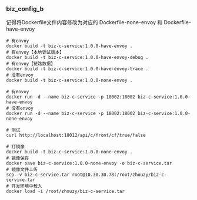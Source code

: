 ### biz_config_b


记得将Dockerfile文件内容修改为对应的 Dockerfile-none-envoy 和 Dockerfile-have-envoy
```shell
# 有envoy
docker build -t biz-c-service:1.0.0-have-envoy .
# 有envoy【本地调试版本】
docker build -t biz-c-service:1.0.0-have-envoy-debug .
# 有envoy【链路数据】
docker build -t biz-c-service:1.0.0-have-envoy-trace .
# 没有envoy
docker build -t biz-c-service:1.0.0-none-envoy .
```

```shell
# 有envoy
docker run -d --name biz-c-service -p 18002:18002 biz-c-service:1.0.0-have-envoy
# 没有envoy
docker run -d --name biz-c-service -p 18002:18002 biz-c-service:1.0.0-none-envoy
```

```shell
# 测试
curl http://localhost:18012/api/c/front/cf/true/false
```

```shell
# 打镜像
docker build -t biz-c-service:1.0.0-none-envoy .
# 镜像保存
docker save biz-c-service:1.0.0-none-envoy -o biz-c-service.tar
# 镜像文件上传
scp -v biz-c-service.tar root@10.30.30.78:/root/zhouzy/biz-c-service.tar
# 开发环境中载入
docker load -i /root/zhouzy/biz-c-service.tar
```
